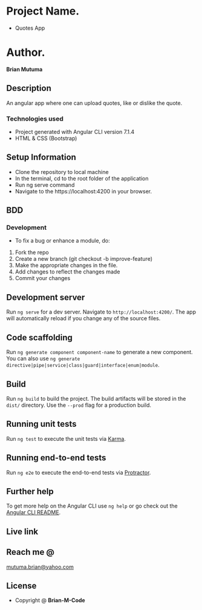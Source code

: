 # Project Name.
- Quotes App

# Author.
**Brian Mutuma**

## Description 

An angular app where one can upload quotes, like or dislike the quote.

### Technologies used
- Project generated with Angular CLI version 7.1.4
- HTML & CSS (Bootstrap)

## Setup Information
- Clone the repository to local machine
- In the terminal, cd to the root folder of the application
- Run ng serve command
- Navigate to the https://localhost:4200 in your browser.

## BDD



### Development
- To fix a bug or enhance a module, do:

1. Fork the repo
2. Create a new branch (git checkout -b improve-feature)
3. Make the appropriate changes in the file.
4. Add changes to reflect the changes made
5. Commit your changes 


## Development server

Run `ng serve` for a dev server. Navigate to `http://localhost:4200/`. The app will automatically reload if you change any of the source files.

## Code scaffolding

Run `ng generate component component-name` to generate a new component. You can also use `ng generate directive|pipe|service|class|guard|interface|enum|module`.

## Build

Run `ng build` to build the project. The build artifacts will be stored in the `dist/` directory. Use the `--prod` flag for a production build.

## Running unit tests

Run `ng test` to execute the unit tests via [Karma](https://karma-runner.github.io).

## Running end-to-end tests

Run `ng e2e` to execute the end-to-end tests via [Protractor](http://www.protractortest.org/).

## Further help

To get more help on the Angular CLI use `ng help` or go check out the [Angular CLI README](https://github.com/angular/angular-cli/blob/master/README.md). 

## Live link

## Reach me @
mutuma.brian@yahoo.com

## License 

- Copyright @ **Brian-M-Code**
